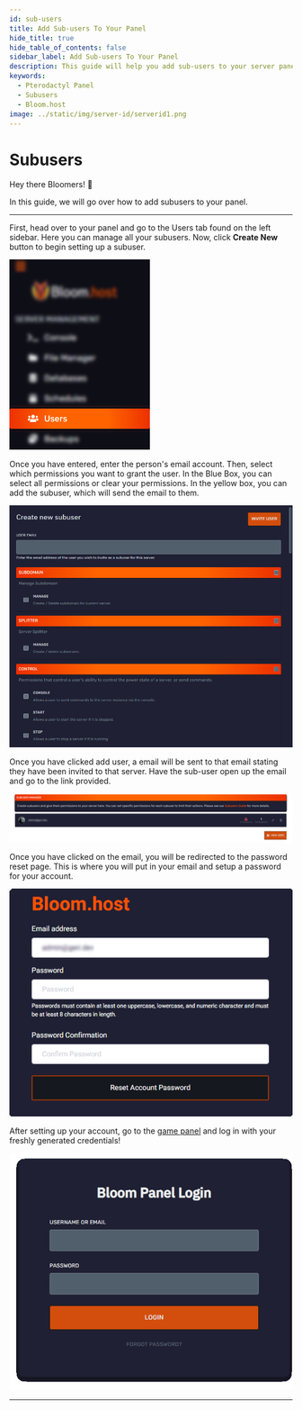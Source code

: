 ```yaml
---
id: sub-users
title: Add Sub-users To Your Panel
hide_title: true
hide_table_of_contents: false
sidebar_label: Add Sub-users To Your Panel
description: This guide will help you add sub-users to your server panel
keywords:
  - Pterodactyl Panel
  - Subusers
  - Bloom.host
image: ../static/img/server-id/serverid1.png
---
```

# Subusers
Hey there Bloomers! 👋

In this guide, we will go over how to add subusers to your panel.

---

First, head over to your panel and go to the Users tab found on the left sidebar. Here you can manage all your subusers. Now, click **Create New** button to begin setting up a subuser. 

![Bloom.host Subusers](../static/img/subusers/subusers1.png)

Once you have entered, enter the person's email account. Then, select which permissions you want to grant the user. In the Blue Box, you can select all permissions or clear your permissions. In the yellow box, you can add the subuser, which will send the email to them.

![Bloom.host Subusers](../static/img/subusers/subusers2.png)

Once you have clicked add user, a email will be sent to that email stating they have been invited to that server. Have the sub-user open up the email and go to the link provided. 

![Bloom.host Subusers](../static/img/subusers/subusers3.png)

Once you have clicked on the email, you will be redirected to the password reset page. This is where you will put in your email and setup a password for your account. 

![Bloom.host Subusers](../static/img/subusers/subusers4.png)

After setting up your account, go to the [game panel](https://mc.bloom.host/) and log in with your freshly generated credentials!

![Bloom.host Subusers](../static/img/subusers/subusers5.png)

---